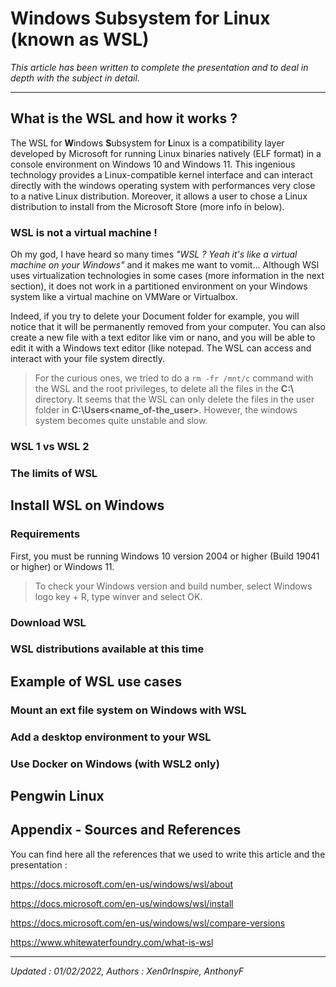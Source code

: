 # Windows Subsystem for Linux (known as WSL)

*This article has been written to complete the presentation and to deal in depth with the subject in detail.*
__________

## What is the WSL and how it works ?

The WSL for **W**indows **S**ubsystem for **L**inux is a compatibility layer developed by Microsoft for running Linux binaries natively (ELF format) in a console environment on Windows 10 and Windows 11. This ingenious technology provides a Linux-compatible kernel interface and can interact directly with the windows operating system with performances very close to a native Linux distribution. Moreover, it allows a user to chose a Linux distribution to install from the Microsoft Store (more info in below).

### WSL is not a virtual machine !

Oh my god, I have heard so many times *"WSL ? Yeah it's like a virtual machine on your Windows"* and it makes me want to vomit...
Although WSl uses virtualization technologies in some cases (more information in the next section), it does not work in a partitioned environment on your Windows system like a virtual machine on VMWare or Virtualbox.

Indeed, if you try to delete your Document folder for example, you will notice that it will be permanently removed from your computer. You can also create a new file with a text editor like vim or nano, and you will be able to edit it with a Windows text editor (like notepad. The WSL can access and interact with your file system directly.

> For the curious ones, we tried to do a `rm -fr /mnt/c` command with the WSL and the root privileges, to delete all the files in the **C:\\** directory. It seems that the WSL can only delete the files in the user folder in **C:\Users\<name_of-the_user>**. However, the windows system becomes quite unstable and slow.

### WSL 1 vs WSL 2

### The limits of WSL

## Install WSL on Windows

### Requirements

First, you must be running Windows 10 version 2004 or higher (Build 19041 or higher) or Windows 11.

>To check your Windows version and build number, select Windows logo key + R, type winver and select OK.

### Download WSL

### WSL distributions available at this time

## Example of WSL use cases

### Mount an ext file system on Windows with WSL

### Add a desktop environment to your WSL

### Use Docker on Windows (with WSL2 only)

## Pengwin Linux

## Appendix - Sources and References

You can find here all the references that we used to write this article and the presentation :

https://docs.microsoft.com/en-us/windows/wsl/about

https://docs.microsoft.com/en-us/windows/wsl/install

https://docs.microsoft.com/en-us/windows/wsl/compare-versions

https://www.whitewaterfoundry.com/what-is-wsl
__________
<i>Updated : 01/02/2022, Authors : Xen0rInspire, AnthonyF</i>
